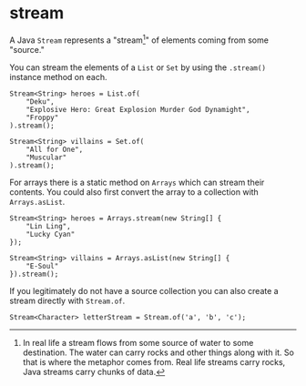 # stream

A Java `Stream` represents a "stream[^flow]"
of elements coming from some "source."

You can stream the elements of a `List`
or `Set` by using the `.stream()` instance method
on each.

```java,no_run
Stream<String> heroes = List.of(
    "Deku", 
    "Explosive Hero: Great Explosion Murder God Dynamight",
    "Froppy"
).stream();

Stream<String> villains = Set.of(
    "All for One",
    "Muscular"
).stream();
```

For arrays there is a static method on `Arrays` which
can stream their contents. You could also first convert the
array to a collection with `Arrays.asList`.

```java,no_run
Stream<String> heroes = Arrays.stream(new String[] {
    "Lin Ling", 
    "Lucky Cyan"
});

Stream<String> villains = Arrays.asList(new String[] {
    "E-Soul"
}).stream();
```

If you legitimately do not have a source collection
you can also create a stream directly with `Stream.of`.

```java,no_run
Stream<Character> letterStream = Stream.of('a', 'b', 'c');
```

[^flow]: In real life a stream flows from some source of water
to some destination. The water can carry rocks and other things
along with it. So that is where the metaphor comes from. Real life streams
carry rocks, Java streams carry chunks of data.
